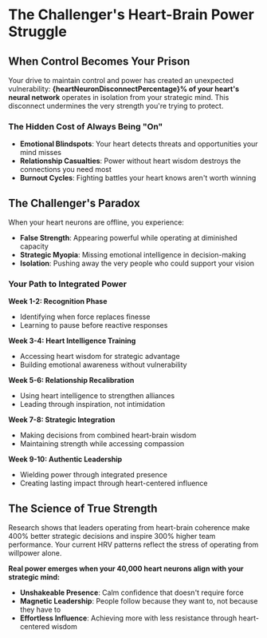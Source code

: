 # The Challenger's Heart-Brain Power Struggle

## When Control Becomes Your Prison

Your drive to maintain control and power has created an unexpected vulnerability: **{heartNeuronDisconnectPercentage}% of your heart's neural network** operates in isolation from your strategic mind. This disconnect undermines the very strength you're trying to protect.

### The Hidden Cost of Always Being "On"

- **Emotional Blindspots**: Your heart detects threats and opportunities your mind misses
- **Relationship Casualties**: Power without heart wisdom destroys the connections you need most
- **Burnout Cycles**: Fighting battles your heart knows aren't worth winning

## The Challenger's Paradox

When your heart neurons are offline, you experience:

- **False Strength**: Appearing powerful while operating at diminished capacity
- **Strategic Myopia**: Missing emotional intelligence in decision-making
- **Isolation**: Pushing away the very people who could support your vision

### Your Path to Integrated Power

**Week 1-2: Recognition Phase**
- Identifying when force replaces finesse
- Learning to pause before reactive responses

**Week 3-4: Heart Intelligence Training**
- Accessing heart wisdom for strategic advantage
- Building emotional awareness without vulnerability

**Week 5-6: Relationship Recalibration**
- Using heart intelligence to strengthen alliances
- Leading through inspiration, not intimidation

**Week 7-8: Strategic Integration**
- Making decisions from combined heart-brain wisdom
- Maintaining strength while accessing compassion

**Week 9-10: Authentic Leadership**
- Wielding power through integrated presence
- Creating lasting impact through heart-centered influence

## The Science of True Strength

Research shows that leaders operating from heart-brain coherence make 400% better strategic decisions and inspire 300% higher team performance. Your current HRV patterns reflect the stress of operating from willpower alone.

**Real power emerges when your 40,000 heart neurons align with your strategic mind:**

- **Unshakeable Presence**: Calm confidence that doesn't require force
- **Magnetic Leadership**: People follow because they want to, not because they have to
- **Effortless Influence**: Achieving more with less resistance through heart-centered wisdom